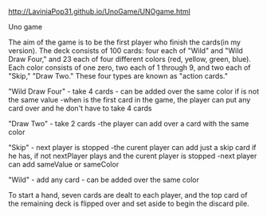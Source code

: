http://LaviniaPop31.github.io/UnoGame/UNOgame.html


Uno game

The aim of the game is to be the first player who finish the cards(in my version).
The deck consists of 100 cards: four each of "Wild" and "Wild Draw Four," and 23 each of four different colors (red, yellow, green, blue). Each color consists of one zero, two each of 1 through 9, and two each of "Skip," "Draw Two." These four types are known as "action cards."

"Wild Draw Four" - take 4 cards
    - can be added over the same color if is not the same value
    -when is the first card in the game, the player can put any card over and he don't have to take 4 cards

"Draw Two" - take 2 cards
    -the player can add over a card with the same color

"Skip" - next player is stopped
    -the curent player can add just a skip card if he has, if not nextPlayer plays and the curent player is stopped
    -next player can add sameValue or sameColor

"Wild" - add any card 
    - can be added over the same color

To start a hand, seven cards are dealt to each player, and the top card of the remaining deck is flipped over and set aside to begin the discard pile.



